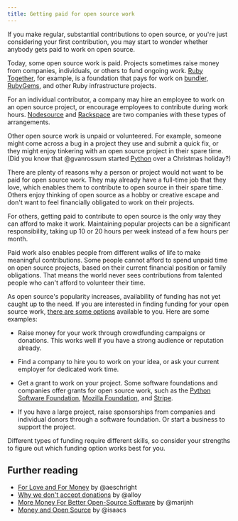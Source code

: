 ```yaml
---
title: Getting paid for open source work
---
```


If you make regular, substantial contributions to open source, or you're just considering your first contribution, you may start to wonder whether anybody gets paid to work on open source.

Today, some open source work is paid. Projects sometimes raise money from companies, individuals, or others to fund ongoing work. [Ruby Together](https://rubytogether.org/), for example, is a foundation that pays for work on [bundler](https://github.com/bundler/bundler), [RubyGems](https://github.com/rubygems/rubygems), and other Ruby infrastructure projects.

For an individual contributor, a company may hire an employee to work on an open source project, or encourage employees to contribute during work hours. [Nodesource](https://github.com/nodesource) and [Rackspace](https://blog.rackspace.com/rackspaces-policy-on-contributing-to-open-source/) are two companies with these types of arrangements.

Other open source work is unpaid or volunteered. For example, someone might come across a bug in a project they use and submit a quick fix, or they might enjoy tinkering with an open source project in their spare time. (Did you know that @gvanrossum started [Python](https://github.com/python) over a Christmas holiday?)

There are plenty of reasons why a person or project would not want to be paid for open source work. They may already have a full-time job that they love, which enables them to contribute to open source in their spare time. Others enjoy thinking of open source as a hobby or creative escape and don't want to feel financially obligated to work on their projects.

For others, getting paid to contribute to open source is the only way they can afford to make it work. Maintaining popular projects can be a significant responsibility, taking up 10 or 20 hours per week instead of a few hours per month.

Paid work also enables people from different walks of life to make meaningful contributions. Some people cannot afford to spend unpaid time on open source projects, based on their current financial position or family obligations. That means the world never sees contributions from talented people who can't afford to volunteer their time.

As open source's popularity increases, availability of funding has not yet caught up to the need. If you are interested in finding funding for your open source work, [there are some options](https://github.com/nayafia/lemonade-stand) available to you. Here are some examples:

* Raise money for your work through crowdfunding campaigns or donations. This works well if you have a strong audience or reputation already.

* Find a company to hire you to work on your idea, or ask your current employer for dedicated work time.

* Get a grant to work on your project. Some software foundations and companies offer grants for open source work, such as the [Python Software Foundation](https://www.python.org/psf/grants/), [Mozilla Foundation](https://www.mozilla.org/en-US/grants/), and [Stripe](https://stripe.com/blog/open-source-retreat-2016).

* If you have a large project, raise sponsorships from companies and individual donors through a software foundation. Or start a business to support the project.

Different types of funding require different skills, so consider your strengths to figure out which funding option works best for you.

## Further reading

* [For Love and For Money](http://lifeofaudrey.com/essays/love_and_money.html) by @aeschright
* [Why we don't accept donations](http://blog.cocoapods.org/Why-we-dont-accept-donations/) by @alloy
* [More Money For Better Open-Source Software](http://marijnhaverbeke.nl/blog/sustainable-maintenance.html) by @marijnh
* [Money and Open Source](https://medium.com/open-source-life/money-and-open-source-d44a1953749c#.nyk44wmm1) by @isaacs
